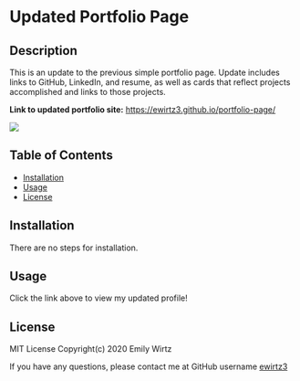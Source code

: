 # Updated Portfolio Page

## Description

This is an update to the previous simple portfolio page. Update includes links to GitHub, LinkedIn, and resume, as well as cards that reflect projects accomplished and links to those projects.

**Link to updated portfolio site:** https://ewirtz3.github.io/portfolio-page/

<img src="https://img.shields.io/github/last-commit/ewirtz3/portfolio-page?style=for-the-badge"/>

## Table of Contents

- [Installation](#installation)
- [Usage](#usage)
- [License](#license)

## Installation

There are no steps for installation.

## Usage

Click the link above to view my updated profile!

## License

MIT License Copyright(c) 2020 Emily Wirtz

If you have any questions, please contact me at GitHub username <a href="https://github.com/ewirtz3">ewirtz3</a>
